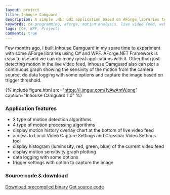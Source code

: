 ```yaml
---
layout: project
title: Inhouse Camguard
description: A simple .NET GUI application based on AForge libraries to analyze motion, capture image and perform data logging from a live webcam feed.
keywords: c# programming, aforge, motion analysis, live video feed, webcam streaming, motion detection, data logging
tags: [C#, WPF, Project]
comments: true
---
```


Few months ago, I built Inhouse Camguard in my spare time to experiment with some AForge libraries using C# and WPF. AForge.NET Framework is easy to use and we can do many great applications with it. Other than just detecting motion in the live video feed, Inhouse Camguard also can plot a continuous graph showing the sensivity of the motion from the camera source, do data logging with some options and capture the image based on trigger threshold.

{% include figure.html src="https://i.imgur.com/1vAwAmW.png" caption="Inhouse Camguard 1.0" %}

### Application features

- 2 type of motion detection algorithms
- 4 type of motion processing algorithms
- display motion history overlay chart at the bottom of live video feed
- access to Local Video Capture Settings and Crossbar Video Settings tool
- display histogram (luminosity, red, green, blue) of the current video feed
- display motion sensitivity graph plotting
- data logging with some options
- trigger settings with option to capture the image

### Source code & download

<a href="https://github.com/heiswayi/inhousecamguard/releases" class="button big">Download precompiled binary</a> <a href="https://github.com/heiswayi/inhousecamguard" class="button big">Get source code</a>